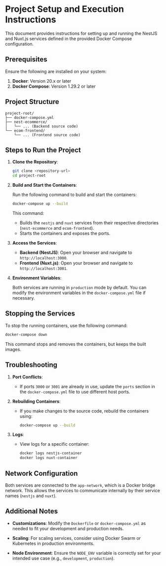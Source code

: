 # Project Setup and Execution Instructions

This document provides instructions for setting up and running the NestJS and Nuxt.js services defined in the provided Docker Compose configuration.

## Prerequisites

Ensure the following are installed on your system:

1. **Docker**: Version 20.x or later
2. **Docker Compose**: Version 1.29.2 or later

## Project Structure

```
project-root/
├── docker-compose.yml
├── nest-ecommerce/
│   └── ... (Backend source code)
└── ecom-frontend/
    └── ... (Frontend source code)
```

## Steps to Run the Project

1. **Clone the Repository**:

   ```bash
   git clone <repository-url>
   cd project-root
   ```

2. **Build and Start the Containers**:

   Run the following command to build and start the containers:

   ```bash
   docker-compose up --build
   ```

   This command:
   - Builds the `nestjs` and `nuxt` services from their respective directories (`nest-ecommerce` and `ecom-frontend`).
   - Starts the containers and exposes the ports.

3. **Access the Services**:

   - **Backend (NestJS)**:
     Open your browser and navigate to `http://localhost:3000`.
   - **Frontend (Nuxt.js)**:
     Open your browser and navigate to `http://localhost:3001`.

4. **Environment Variables**:

   Both services are running in `production` mode by default. You can modify the environment variables in the `docker-compose.yml` file if necessary.

## Stopping the Services

To stop the running containers, use the following command:

```bash
docker-compose down
```

This command stops and removes the containers, but keeps the built images.

## Troubleshooting

1. **Port Conflicts**:
   - If ports `3000` or `3001` are already in use, update the `ports` section in the `docker-compose.yml` file to use different host ports.

2. **Rebuilding Containers**:
   - If you make changes to the source code, rebuild the containers using:
     
     ```bash
     docker-compose up --build
     ```

3. **Logs**:
   - View logs for a specific container:
     
     ```bash
     docker logs nestjs-container
     docker logs nuxt-container
     ```

## Network Configuration

Both services are connected to the `app-network`, which is a Docker bridge network. This allows the services to communicate internally by their service names (`nestjs` and `nuxt`).

## Additional Notes

- **Customizations**:
  Modify the `Dockerfile` or `docker-compose.yml` as needed to fit your development and production needs.

- **Scaling**:
  For scaling services, consider using Docker Swarm or Kubernetes in production environments.

- **Node Environment**:
  Ensure the `NODE_ENV` variable is correctly set for your intended use case (e.g., `development`, `production`).

